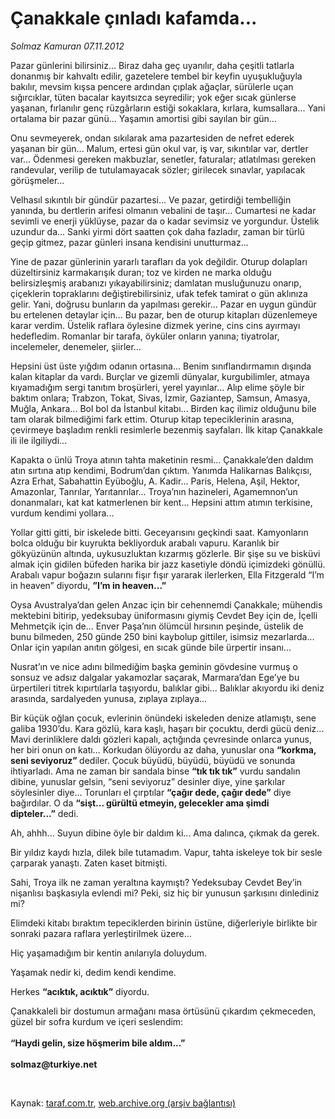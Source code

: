 # Çanakkale çınladı kafamda...

*Solmaz Kamuran 07.11.2012*

<div class="yazi"><p>Pazar günlerini bilirsiniz... Biraz daha geç uyanılır, daha çeşitli tatlarla donanmış bir kahvaltı edilir, gazetelere tembel bir keyfin uyuşukluğuyla bakılır, mevsim kışsa pencere ardından çıplak ağaçlar, sürülerle uçan sığırcıklar, tüten bacalar kayıtsızca seyredilir; yok eğer sıcak günlerse yaşanan, fırlanılır genç rüzgârların estiği sokaklara, kırlara, kumsallara... Yani ortalama bir pazar günü... Yaşamın amortisi gibi sayılan bir gün...</p>
<p>Onu sevmeyerek, ondan sıkılarak ama pazartesiden de nefret ederek yaşanan bir gün... Malum, ertesi gün okul var, iş var, sıkıntılar var, dertler var... Ödenmesi gereken makbuzlar, senetler, faturalar; atlatılması gereken randevular, verilip de tutulamayacak sözler; girilecek sınavlar, yapılacak görüşmeler...</p>
<p>Velhasıl sıkıntılı bir gündür pazartesi... Ve pazar, getirdiği tembelliğin yanında, bu dertlerin arifesi olmanın vebalini de taşır... Cumartesi ne kadar sevimli ve enerji yüklüyse, pazar da o kadar sevimsiz ve yorgundur. Üstelik uzundur da... Sanki yirmi dört saatten çok daha fazladır, zaman bir türlü geçip gitmez, pazar günleri insana kendisini unutturmaz...</p>
<p>Yine de pazar günlerinin yararlı tarafları da yok değildir. Oturup dolapları düzeltirsiniz karmakarışık duran; toz ve kirden ne marka olduğu belirsizleşmiş arabanızı yıkayabilirsiniz; damlatan musluğunuzu onarıp, çiçeklerin topraklarını değiştirebilirsiniz, ufak tefek tamirat o gün aklınıza gelir. Yani, doğrusu bunların da yapılması gerekir... Pazar en uygun gündür bu ertelenen detaylar için... Bu pazar, ben de oturup kitapları düzenlemeye karar verdim. Üstelik raflara öylesine dizmek yerine, cins cins ayırmayı hedefledim. Romanlar bir tarafa, öyküler onların yanına; tiyatrolar, incelemeler, denemeler, şiirler...</p>
<p>Hepsini üst üste yığdım odanın ortasına... Benim sınıflandırmamın dışında kalan kitaplar da vardı. Burçlar ve gizemli dünyalar, kurgubilimler, atmaya kıyamadığım sergi tanıtım broşürleri, yerel yayınlar... Alıp elime şöyle bir baktım onlara; Trabzon, Tokat, Sivas, İzmir, Gaziantep, Samsun, Amasya, Muğla, Ankara... Bol bol da İstanbul kitabı... Birden kaç ilimiz olduğunu bile tam olarak bilmediğimi fark ettim. Oturup kitap tepeciklerinin arasına, çevirmeye başladım renkli resimlerle bezenmiş sayfaları. İlk kitap Çanakkale ili ile ilgiliydi...</p>
<p>Kapakta o ünlü Troya atının tahta maketinin resmi... Çanakkale’den daldım atın sırtına atıp kendimi, Bodrum’dan çıktım. Yanımda Halikarnas Balıkçısı, Azra Erhat, Sabahattin Eyüboğlu, A. Kadir... Paris, Helena, Aşil, Hektor, Amazonlar, Tanrılar, Yarıtanrılar... Troya’nın hazineleri, Agamemnon’un donanmaları, kat kat katmerlenen bir kent... Hepsini attım atımın terkisine, vurdum kendimi yollara...</p>
<p>Yollar gitti gitti, bir iskelede bitti. Geceyarısını geçkindi saat. Kamyonların bolca olduğu bir kuyrukta bekliyorduk arabalı vapuru. Karanlık bir gökyüzünün altında, uykusuzluktan kızarmış gözlerle. Bir şişe su ve bisküvi almak için gidilen büfeden harika bir jazz kasetiyle döndü içimizdeki gönüllü. Arabalı vapur boğazın sularını fişır fışır yararak ilerlerken, Ella Fitzgerald “I’m in heaven” diyordu, <b>”I’m in heaven...”</b></p>
<p>Oysa Avustralya’dan gelen Anzac için bir cehennemdi Çanakkale; mühendis mektebini bitirip, yedeksubay üniformasını giymiş Cevdet Bey için de, İçelli Mehmetçik için de... Enver Paşa’nın ölümcül hırsının peşinde, üstelik de bunu bilmeden, 250 günde 250 bini kaybolup gittiler, isimsiz mezarlarda... Onlar için yapılan anıtın gölgesi, en sıcak günde bile ürpertir insanı...</p>
<p>Nusrat’ın ve nice adını bilmediğim başka geminin gövdesine vurmuş o sonsuz ve adsız dalgalar yakamozlar saçarak, Marmara’dan Ege’ye bu ürpertileri titrek kıpırtılarla taşıyordu, balıklar gibi... Balıklar akıyordu iki deniz arasında, sardalyeden yunusa, zıplaya zıplaya...</p>
<p>Bir küçük oğlan çocuk, evlerinin önündeki iskeleden denize atlamıştı, sene galiba 1930’du. Kara gözlü, kara kaşlı, haşarı bir çocuktu, derdi gücü deniz... Mavi derinliklere daldı gözleri kapalı, açtığında çevresinde onlarca yunus, her biri onun on katı... Korkudan ölüyordu az daha, yunuslar ona <b>“korkma, seni seviyoruz” </b>dediler. Çocuk büyüdü, büyüdü, büyüdü ve sonunda ihtiyarladı. Ama ne zaman bir sandala binse <b>“tık tık tık”</b> vurdu sandalın dibine, yunuslar gelsin, “seni seviyoruz” desinler diye, yine şarkılar söylesinler diye... Torunları el çırptılar <b>“çağır dede, çağır dede”</b> diye bağırdılar. O da <b>“sişt... gürültü etmeyin, gelecekler ama şimdi dipteler...”</b> dedi.</p>
<p>Ah, ahhh... Suyun dibine öyle bir daldım ki... Ama dalınca, çıkmak da gerek.</p>
<p>Bir yıldız kaydı hızla, dilek bile tutamadım. Vapur, tahta iskeleye tok bir sesle çarparak yanaştı. Zaten kaset bitmişti.</p>
<p>Sahi, Troya ilk ne zaman yeraltına kaymıştı? Yedeksubay Cevdet Bey’in nişanlısı başkasıyla evlendi mi? Peki, siz hiç bir yunusun şarkısını dinlediniz mi?</p>
<p>Elimdeki kitabı bıraktım tepeciklerden birinin üstüne, diğerleriyle birlikte bir sonraki pazara raflara yerleştirilmek üzere...</p>
<p>Hiç yaşamadığım bir kentin anılarıyla doluydum.</p>
<p>Yaşamak nedir ki, dedim kendi kendime.</p>
<p>Herkes <b>“acıktık, acıktık”</b> diyordu.</p>
<p>Çanakkaleli bir dostumun armağanı masa örtüsünü çıkardım çekmeceden, güzel bir sofra kurdum ve içeri seslendim:<br/><br/><b>“Haydi gelin, size höşmerim bile aldım...”<br/><br/></b><b>solmaz@turkiye.net</b></p>
<p> </p>
</div>

Kaynak: [taraf.com.tr](http://www.taraf.com.tr/solmaz-kamuran/makale-canakkale-cinladi-kafamda.htm), [web.archive.org (arşiv bağlantısı)](http://web.archive.org/web/20140203142433/http://www.taraf.com.tr/solmaz-kamuran/makale-canakkale-cinladi-kafamda.htm)
